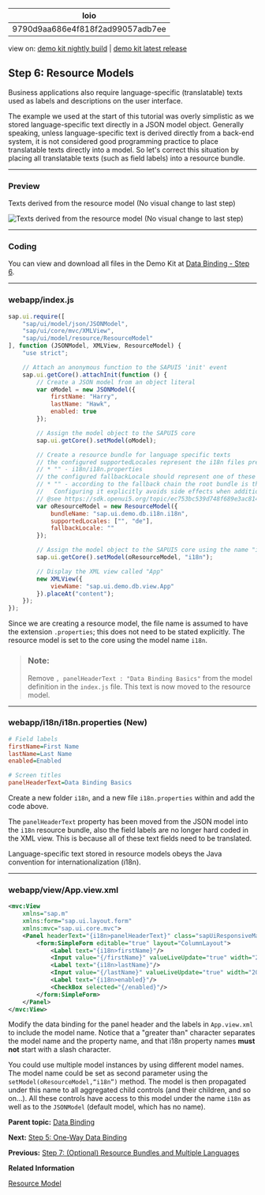 <!-- loio9790d9aa686e4f818f2ad99057adb7ee -->

| loio |
| -----|
| 9790d9aa686e4f818f2ad99057adb7ee |

<div id="loio">

view on: [demo kit nightly build](https://openui5nightly.hana.ondemand.com/topic/9790d9aa686e4f818f2ad99057adb7ee) | [demo kit latest release](https://sdk.openui5.org/topic/9790d9aa686e4f818f2ad99057adb7ee)</div>

## Step 6: Resource Models

Business applications also require language-specific \(translatable\) texts used as labels and descriptions on the user interface.

The example we used at the start of this tutorial was overly simplistic as we stored language-specific text directly in a JSON model object. Generally speaking, unless language-specific text is derived directly from a back-end system, it is not considered good programming practice to place translatable texts directly into a model. So let's correct this situation by placing all translatable texts \(such as field labels\) into a resource bundle.

***

### Preview

   
  
<a name="loio9790d9aa686e4f818f2ad99057adb7ee__fig_r1j_pst_mr"/>Texts derived from the resource model \(No visual change to last step\)

 ![](images/loio61d68f167778425bbdd2abd7d550ae65_HiRes.png "Texts derived from the resource model (No visual change to last step)") 

***

### Coding

You can view and download all files in the Demo Kit at [Data Binding - Step 6](https://sdk.openui5.org/entity/sap.ui.core.tutorial.databinding/sample/sap.ui.core.tutorial.databinding.06).

***

### webapp/index.js

```js
sap.ui.require([
	"sap/ui/model/json/JSONModel",
	"sap/ui/core/mvc/XMLView",
	"sap/ui/model/resource/ResourceModel"
], function (JSONModel, XMLView, ResourceModel) {
	"use strict";

	// Attach an anonymous function to the SAPUI5 'init' event
	sap.ui.getCore().attachInit(function () {
		// Create a JSON model from an object literal
		var oModel = new JSONModel({
			firstName: "Harry",
			lastName: "Hawk",
			enabled: true
		});

		// Assign the model object to the SAPUI5 core
		sap.ui.getCore().setModel(oModel);

		// Create a resource bundle for language specific texts
		// the configured supportedLocales represent the i18n files present:
		// * "" - i18n/i18n.properties
		// the configured fallbackLocale should represent one of these files
		// * "" - according to the fallback chain the root bundle is the last fallback.
		//   Configuring it explicitly avoids side effects when additional resource files are added.
		// @see https://sdk.openui5.org/topic/ec753bc539d748f689e3ac814e129563
		var oResourceModel = new ResourceModel({
			bundleName: "sap.ui.demo.db.i18n.i18n",
			supportedLocales: ["", "de"],
			fallbackLocale: ""
		});

		// Assign the model object to the SAPUI5 core using the name "i18n"
		sap.ui.getCore().setModel(oResourceModel, "i18n");

		// Display the XML view called "App"
		new XMLView({
			viewName: "sap.ui.demo.db.view.App"
		}).placeAt("content");
	});
});

```

Since we are creating a resource model, the file name is assumed to have the extension `.properties`; this does not need to be stated explicitly. The resource model is set to the core using the model name `i18n`.

> ### Note:  
> Remove `, panelHeaderText : "Data Binding Basics"` from the model definition in the `index.js` file. This text is now moved to the resource model.

***

### webapp/i18n/i18n.properties \(New\)

```ini
# Field labels
firstName=First Name
lastName=Last Name
enabled=Enabled

# Screen titles
panelHeaderText=Data Binding Basics
```

Create a new folder `i18n`, and a new file `i18n.properties` within and add the code above.

The `panelHeaderText` property has been moved from the JSON model into the `i18n` resource bundle, also the field labels are no longer hard coded in the XML view. This is because all of these text fields need to be translated.

Language-specific text stored in resource models obeys the Java convention for internationalization \(i18n\).

***

### webapp/view/App.view.xml

```xml
<mvc:View
	xmlns="sap.m"
	xmlns:form="sap.ui.layout.form"
	xmlns:mvc="sap.ui.core.mvc">
	<Panel headerText="{i18n>panelHeaderText}" class="sapUiResponsiveMargin" width="auto">
		<form:SimpleForm editable="true" layout="ColumnLayout">
			<Label text="{i18n>firstName}"/>
			<Input value="{/firstName}" valueLiveUpdate="true" width="200px" enabled="{/enabled}"/>
			<Label text="{i18n>lastName}"/>
			<Input value="{/lastName}" valueLiveUpdate="true" width="200px" enabled="{/enabled}"/>
			<Label text="{i18n>enabled}"/>
			<CheckBox selected="{/enabled}"/>
		</form:SimpleForm>
	</Panel>
</mvc:View>
```

Modify the data binding for the panel header and the labels in `App.view.xml` to include the model name. Notice that a "greater than" character separates the model name and the property name, and that i18n property names **must not** start with a slash character.

You could use multiple model instances by using different model names. The model name could be set as second parameter using the `setModel(oResourceModel,“i18n”)` method. The model is then propagated under this name to all aggregated child controls \(and their children, and so on…\). All these controls have access to this model under the name `i18n` as well as to the `JSONModel` \(default model, which has no name\).

**Parent topic:** [Data Binding](Data_Binding_e531093.md "In this tutorial, we will explain the concepts of data binding in OpenUI5.")

**Next:** [Step 5: One-Way Data Binding](Step_5_One_Way_Data_Binding_88756c0.md "In contrast to the two-way binding behavior shown above, one-way data binding is also possible. Here, data is transported in one direction only: from the model, through the binding instance to the consumer (usually the property of a control), but never in the other direction. In this example, we will change the previous example to use one-way data binding. This will illustrate how the flow of data from the user interface back to the model can be switched off if required.")

**Previous:** [Step 7: \(Optional\) Resource Bundles and Multiple Languages](Step_7_Optional_Resource_Bundles_and_Multiple_Languages_4e593b4.md "The reason we have resource bundles is to allow an app to run in multiple languages without the need to change any code. To demonstrate this feature, we will create a German version of the app – in fact all we need to do is create a German version of the resource bundle file. In our code, the German locale needs to be activated for the ResourceModel.")

**Related Information**  


[Resource Model](Resource_Model_91f122a.md#loio91f122a36f4d1014b6dd926db0e91070 "The resource model is used as a wrapper for resource bundles. In data binding you use the resource model instance, for example, to bind texts of a control to language-dependent resource bundle properties.")

